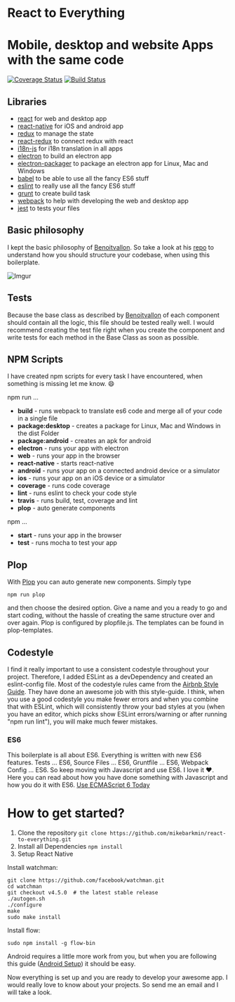 # React to Everything
# Mobile, desktop and website Apps with the same code
[![Coverage Status](https://coveralls.io/repos/github/mikebarkmin/react-to-everything/badge.svg?branch=master)](https://coveralls.io/github/mikebarkmin/react-to-everything?branch=master)
[![Build Status](https://travis-ci.org/mikebarkmin/react-to-everything.svg?branch=master)](https://travis-ci.org/mikebarkmin/react-to-everything)

## Libraries

* [react](https://facebook.github.io/react/) for web and desktop app
* [react-native](https://facebook.github.io/react-native/) for iOS and android app
* [redux](http://redux.js.org/) to manage the state
* [react-redux](http://redux.js.org/docs/basics/UsageWithReact.html) to connect
  redux with react
* [i18n-js](https://github.com/fnando/i18n-js) for i18n translation in all apps
* [electron](http://electron.atom.io/) to build an electron app
* [electron-packager](https://github.com/electron-userland/electron-packager) to package an electron app for Linux, Mac and Windows
* [babel](https://babeljs.io/) to be able to use all the fancy ES6 stuff
* [eslint](http://eslint.org/) to really use all the fancy ES6 stuff
* [grunt](http://gruntjs.com/) to create build task
* [webpack](https://webpack.github.io/) to help with developing the web and desktop app
* [jest](http://facebook.github.io/jest/) to tests your files

## Basic philosophy

I kept the basic philosophy of [Benoitvallon](https://github.com/benoitvallon). So take a look at his [repo](https://github.com/benoitvallon/react-native-nw-react-calculator/blob/master/README.md#basic-philosophy) to understand how you should structure your codebase, when using this boilerplate.

![Imgur](http://i.imgur.com/XdYh2J1.png?1)

## Tests

Because the base class as described by
[Benoitvallon](https://github.com/benoitvallon/react-native-nw-react-calculator/blob/master/README.md#components)
of each component should contain all the logic, this file should be tested
really well. I would recommend creating the test file right when you create the
component and write tests for each method in the Base Class as soon as possible.

## NPM Scripts

I have created npm scripts for every task I have encountered, when something is
missing let me know. :smile:

npm run ...
* **build** - runs webpack to translate es6 code and merge all of your code in a single file
* **package:desktop** - creates a package for Linux, Mac and Windows in the dist Folder
* **package:android** - creates an apk for android
* **electron** - runs your app with electron
* **web** - runs your app in the browser
* **react-native** - starts react-native
* **android** - runs your app on a connected android device or a simulator
* **ios** - runs your app on an iOS device or a simulator
* **coverage** - runs code coverage
* **lint** - runs eslint to check your code style
* **travis** - runs build, test, coverage and lint
* **plop** - auto generate components

npm ...
* **start** - runs your app in the browser
* **test** - runs mocha to test your app

## Plop
With [Plop](https://github.com/amwmedia/plop) you can auto generate new
components. Simply type
```
npm run plop
```
and then choose the desired option. Give a name and you a ready to go and start
coding, without the hassle of creating the same structure over and over again.
Plop is configured by plopfile.js. The templates can be found in plop-templates.

## Codestyle

I find it really important to use a consistent codestyle throughout your
project. Therefore, I added ESLint as a devDependency and created an
eslint-config file. Most of the codestyle rules came from the [Airbnb Style
Guide](https://github.com/airbnb/javascript). They have done an awesome job with
this style-guide. I think, when you use a good codestyle you make fewer errors
and when you combine that with ESLint, which will consistently throw your bad
styles at you (when you have an editor, which picks show ESLint errors/warning
or after running "npm run lint"), you will make much fewer mistakes.

### ES6

This boilerplate is all about ES6. Everything is written with new ES6 features.
Tests ... ES6, Source Files ... ES6, Gruntfile ... ES6, Webpack Config ... ES6.
So keep moving with Javascript and use ES6. I love it :heart:. Here you can read
about how you have done something with Javascript and how you do it with ES6.
[Use ECMAScript 6
Today](http://code.tutsplus.com/articles/use-ecmascript-6-today--net-31582)

# How to get started?

1. Clone the repository `git clone https://github.com/mikebarkmin/react-to-everything.git`
2. Install all Dependencies `npm install`
3. Setup React Native

Install watchman:
```
git clone https://github.com/facebook/watchman.git
cd watchman
git checkout v4.5.0  # the latest stable release
./autogen.sh
./configure
make
sudo make install
```
Install flow:
```
sudo npm install -g flow-bin
```

Android requires a little more work from you, but when you are following
this guide ([Android
Setup](https://facebook.github.io/react-native/docs/android-setup.html)) it
should be easy.

Now everything is set up and you are ready to develop your awesome app. I
would really love to know about your projects. So send me an email and I will
take a look.
